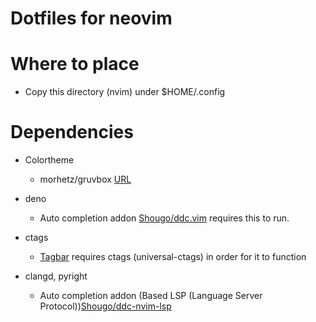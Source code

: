 # Dotfiles for neovim

# Where to place
- Copy this directory (nvim) under $HOME/.config

# Dependencies
- Colortheme
    - morhetz/gruvbox
        [URL](https://github.com/morhetz/gruvbox.git)
- deno
    - Auto completion addon [Shougo/ddc.vim](https://github.com/Shougo/ddc.vim) requires this to run.

- ctags
    - [Tagbar](https://github.com/preservim/tagbar) requires ctags (universal-ctags) in order for it to function

- clangd, pyright
    - Auto completion addon (Based LSP (Language Server Protocol))[Shougo/ddc-nvim-lsp](https://github.com/Shougo/ddc-nvim-lsp)
